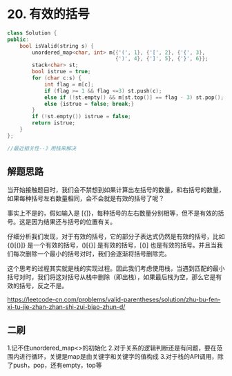 # 20. 有效的括号

```c++
class Solution {
public:
    bool isValid(string s) {
        unordered_map<char, int> m{{'(', 1}, {'[', 2}, {'{', 3}, 
                                   {')', 4}, {']', 5}, {'}', 6}};
        stack<char> st;
        bool istrue = true;
        for (char c:s) {
            int flag = m[c];
            if (flag >= 1 && flag <=3) st.push(c);
            else if (!st.empty() && m[st.top()] == flag - 3) st.pop();
            else {istrue = false; break;}
        }
        if (!st.empty()) istrue = false;
        return istrue;
    }
};

//最近相关性--》用栈来解决
```

## 解题思路

当开始接触题目时，我们会不禁想到如果计算出左括号的数量，和右括号的数量，如果每种括号左右数量相同，会不会就是有效的括号了呢？

事实上不是的，假如输入是 [{]}，每种括号的左右数量分别相等，但不是有效的括号。这是因为结果还与括号的位置有关。

仔细分析我们发现，对于有效的括号，它的部分子表达式仍然是有效的括号，比如 {()[()]} 是一个有效的括号，()[{}] 是有效的括号，[()] 也是有效的括号。并且当我们每次删除一个最小的括号对时，我们会逐渐将括号删除完。

这个思考的过程其实就是栈的实现过程。因此我们考虑使用栈，当遇到匹配的最小括号对时，我们将这对括号从栈中删除（即出栈），如果最后栈为空，那么它是有效的括号，反之不是。

https://leetcode-cn.com/problems/valid-parentheses/solution/zhu-bu-fen-xi-tu-jie-zhan-zhan-shi-zui-biao-zhun-d/

## 二刷
1.记不住unordered_map<>的初始化
2.对于关系的逻辑判断还是有问题，要在范围内进行循环，关键是map是由关键字和关键字的值构成
3.对于栈的API调用，除了push，pop，还有empty，top等

